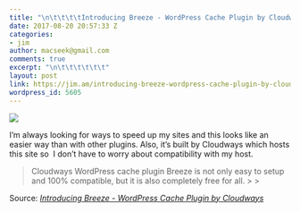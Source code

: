 ```yaml
---
title: "\n\t\t\t\tIntroducing Breeze - WordPress Cache Plugin by Cloudways\t\t"
date: 2017-08-20 20:57:33 Z
categories:
- jim
author: macseek@gmail.com
comments: true
excerpt: "\n\t\t\t\t\t\t"
layout: post
link: https://jim.am/introducing-breeze-wordpress-cache-plugin-by-cloudways/
wordpress_id: 5605
---
```


[![](https://jim.am/wp-content/uploads/2017/08/7f286e78e1d11498052266-Optin-WP-June-2017-2.jpg)](https://www.cloudways.com/blog/announcing-wordpress-cache-plugin-breeze/)




I’m always looking for ways to speed up my sites and this looks like an easier way than with other plugins. Also, it’s built by Cloudways which hosts this site so  I don’t have to worry about compatibility with my host.




<blockquote>Cloudways WordPress cache plugin Breeze is not only easy to setup and 100% compatible, but it is also completely free for all.
> 
> </blockquote>




Source: _[Introducing Breeze - WordPress Cache Plugin by Cloudways](https://www.cloudways.com/blog/announcing-wordpress-cache-plugin-breeze/)_


		
